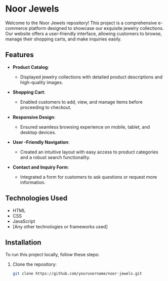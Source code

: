 # Noor Jewels

Welcome to the Noor Jewels repository! This project is a comprehensive e-commerce platform designed to showcase our exquisite jewelry collections. Our website offers a user-friendly interface, allowing customers to browse, manage their shopping carts, and make inquiries easily.

## Features

- **Product Catalog**: 
  - Displayed jewelry collections with detailed product descriptions and high-quality images.

- **Shopping Cart**: 
  - Enabled customers to add, view, and manage items before proceeding to checkout.

- **Responsive Design**: 
  - Ensured seamless browsing experience on mobile, tablet, and desktop devices.

- **User -Friendly Navigation**: 
  - Created an intuitive layout with easy access to product categories and a robust search functionality.

- **Contact and Inquiry Form**: 
  - Integrated a form for customers to ask questions or request more information.

## Technologies Used

- HTML
- CSS
- JavaScript
- [Any other technologies or frameworks used]

## Installation

To run this project locally, follow these steps:

1. Clone the repository:
   ```bash
   git clone https://github.com/yourusername/noor-jewels.git
